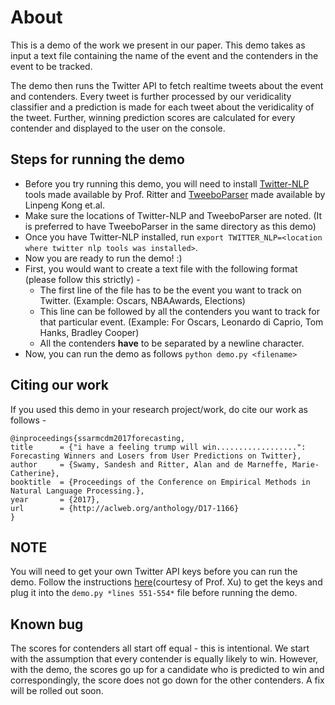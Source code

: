# About

This is a demo of the work we present in our paper. This demo takes as input a text file containing the name of the event and the contenders in the event to be tracked.

The demo then runs the Twitter API to fetch realtime tweets about the event and contenders. Every tweet is further processed by our veridicality classifier and a prediction is made for each tweet about the veridicality of the tweet. Further, winning prediction scores are calculated for every contender and displayed to the user on the console.

## Steps for running the demo

* Before you try running this demo, you will need to install [Twitter-NLP](https://github.com/aritter/twitter_nlp) tools made available by Prof. Ritter and [TweeboParser](https://github.com/ikekonglp/TweeboParser) made available by Linpeng Kong et.al. 
* Make sure the locations of Twitter-NLP and TweeboParser are noted. (It is preferred to have TweeboParser in the same directory as this demo)
* Once you have Twitter-NLP installed, run `export TWITTER_NLP=<location where twitter nlp tools was installed>`.
* Now you are ready to run the demo! :)
* First, you would want to create a text file with the following format (please follow this strictly) -
  * The first line of the file has to be the event you want to track on Twitter. (Example: Oscars, NBAAwards, Elections)
  * This line can be followed by all the contenders you want to track for that particular event. (Example: For Oscars, Leonardo di Caprio, Tom Hanks, Bradley Cooper)
  * All the contenders **have** to be separated by a newline character.
* Now, you can run the demo as follows `python demo.py <filename>`

## Citing our work

If you used this demo in your research project/work, do cite our work as follows -

    @inproceedings{ssarmcdm2017forecasting,
    title      = {"i have a feeling trump will win..................": Forecasting Winners and Losers from User Predictions on Twitter},
    author     = {Swamy, Sandesh and Ritter, Alan and de Marneffe, Marie-Catherine},
    booktitle  = {Proceedings of the Conference on Empirical Methods in Natural Language Processing.},
    year       = {2017},
    url        = {http://aclweb.org/anthology/D17-1166}
    } 

## NOTE

You will need to get your own Twitter API keys before you can run the demo. Follow the instructions [here](http://socialmedia-class.org/twittertutorial.html)(courtesy of Prof. Xu) to get the keys and plug it into the `demo.py *lines 551-554*` file before running the demo.

## Known bug

The scores for contenders all start off equal - this is intentional. We start with the assumption that every contender is equally likely to win. However, with the demo, the scores go up for a candidate who is predicted to win and correspondingly, the score does not go down for the other contenders. A fix will be rolled out soon.
